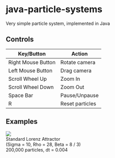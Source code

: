 # java-particle-systems

Very simple particle system, implemented in Java

## Controls

| Key/Button         | Action          |
|--------------------|-----------------|
| Right Mouse Button | Rotate camera   |
| Left Mouse Button  | Drag camera     |
| Scroll Wheel Up    | Zoom In         |
| Scroll Wheel Down  | Zoom Out        |
| Space Bar          | Pause/Unpause   |
| R                  | Reset particles |

## Examples

![](examples/lorenz.gif)
<br>
Standard Lorenz Attractor 
<br>
(Sigma = 10, Rho = 28, Beta = 8 / 3)
<br>
200,000 particles, dt = 0.004